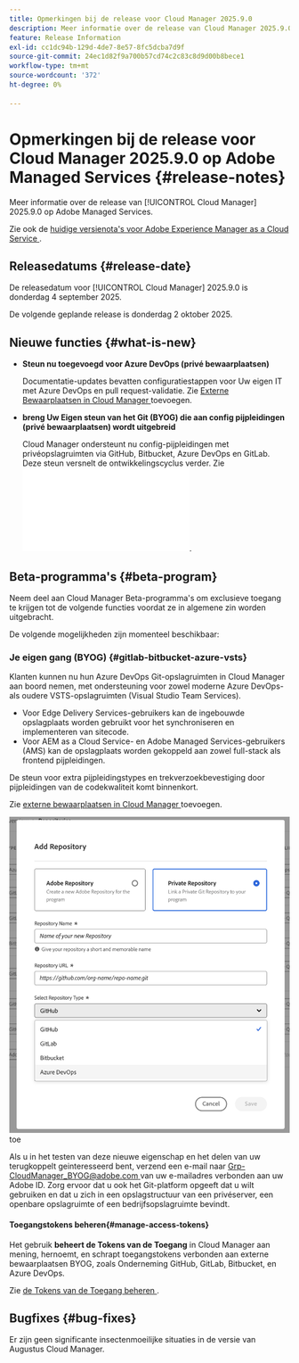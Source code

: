 ```yaml
---
title: Opmerkingen bij de release voor Cloud Manager 2025.9.0
description: Meer informatie over de release van Cloud Manager 2025.9.0 op Adobe Managed Services.
feature: Release Information
exl-id: cc1dc94b-129d-4de7-8e57-8fc5dcba7d9f
source-git-commit: 24ec1d82f9a700b57cd74c2c83c8d9d00b8bece1
workflow-type: tm+mt
source-wordcount: '372'
ht-degree: 0%

---
```


# Opmerkingen bij de release voor Cloud Manager 2025.9.0 op Adobe Managed Services {#release-notes}

<!-- RELEASE WIKI  https://wiki.corp.adobe.com/display/DMSArchitecture/Cloud+Manager+2025.04.0+Release -->

Meer informatie over de release van [!UICONTROL Cloud Manager] 2025.9.0 op Adobe Managed Services.

Zie ook de [ huidige versienota&#39;s voor Adobe Experience Manager as a Cloud Service ](https://experienceleague.adobe.com/nl/docs/experience-manager-cloud-service/content/release-notes/home).

## Releasedatums {#release-date}

De releasedatum voor [!UICONTROL Cloud Manager] 2025.9.0 is donderdag 4 september 2025.

<!-- There are no significant new features or bug fixes in the May Cloud Manager release. -->

De volgende geplande release is donderdag 2 oktober 2025.

<!-- SAVE FOR FUTURE POSSIBLE USE There are no significant new features or bug fixes in the May Cloud Manager release. -->


## Nieuwe functies {#what-is-new}

* **Steun nu toegevoegd voor Azure DevOps (privé bewaarplaatsen)**

  Documentatie-updates bevatten configuratiestappen voor Uw eigen IT met Azure DevOps en pull request-validatie. Zie [ Externe Bewaarplaatsen in Cloud Manager ](/help/managing-code/external-repositories.md) toevoegen.

* **breng Uw Eigen steun van het Git (BYOG) die aan config pijpleidingen (privé bewaarplaatsen) wordt uitgebreid**

  Cloud Manager ondersteunt nu config-pijpleidingen met privéopslagruimten via GitHub, Bitbucket, Azure DevOps en GitLab. Deze steun versnelt de ontwikkelingscyclus verder. Zie ![ de Controles van het Verzoek van de Trek voor Privé Bewaarplaatsen ](/help/managing-code/github-check-config.md).

## Beta-programma&#39;s {#beta-program}

Neem deel aan Cloud Manager Beta-programma&#39;s om exclusieve toegang te krijgen tot de volgende functies voordat ze in algemene zin worden uitgebracht.

De volgende mogelijkheden zijn momenteel beschikbaar:


### Je eigen gang (BYOG) {#gitlab-bitbucket-azure-vsts}

<!-- BOTH CS & AMS -->

Klanten kunnen nu hun Azure DevOps Git-opslagruimten in Cloud Manager aan boord nemen, met ondersteuning voor zowel moderne Azure DevOps- als oudere VSTS-opslagruimten (Visual Studio Team Services).

* Voor Edge Delivery Services-gebruikers kan de ingebouwde opslagplaats worden gebruikt voor het synchroniseren en implementeren van sitecode.
* Voor AEM as a Cloud Service- en Adobe Managed Services-gebruikers (AMS) kan de opslagplaats worden gekoppeld aan zowel full-stack als frontend pijpleidingen.

De steun voor extra pijpleidingstypes en trekverzoekbevestiging door pijpleidingen van de codekwaliteit komt binnenkort.

Zie [ externe bewaarplaatsen in Cloud Manager ](/help/managing-code/external-repositories.md) toevoegen.

![ voeg de dialoogdoos van de Bewaarplaats ](/help/release-notes/assets/azure-repo.png) toe

Als u in het testen van deze nieuwe eigenschap en het delen van uw terugkoppelt geinteresseerd bent, verzend een e-mail naar [ Grp-CloudManager_BYOG@adobe.com ](mailto:grp-cloudmanager_byog@adobe.com) van uw e-mailadres verbonden aan uw Adobe ID. Zorg ervoor dat u ook het Git-platform opgeeft dat u wilt gebruiken en dat u zich in een opslagstructuur van een privéserver, een openbare opslagruimte of een bedrijfsopslagruimte bevindt.

#### Toegangstokens beheren{#manage-access-tokens}

Het gebruik **beheert de Tokens van de Toegang** in Cloud Manager aan mening, hernoemt, en schrapt toegangstokens verbonden aan externe bewaarplaatsen BYOG, zoals Onderneming GitHub, GitLab, Bitbucket, en Azure DevOps.

Zie [ de Tokens van de Toegang beheren ](/help/managing-code/manage-access-tokens.md).

<!-- If you are interested in testing this new feature and sharing your feedback, send an email to [Grp-CloudManager_BYOG@adobe.com](mailto:grp-cloudmanager_byog@adobe.com) from your email address associated with your Adobe ID. -->

## Bugfixes {#bug-fixes}

Er zijn geen significante insectenmoeilijke situaties in de versie van Augustus Cloud Manager.

<!--
Known Issues {#known-issues}

* A -->
